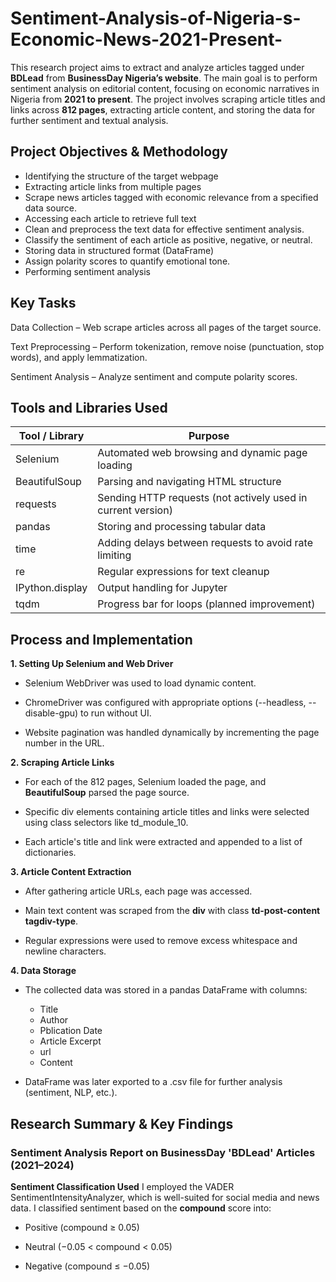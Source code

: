 # Sentiment-Analysis-of-Nigeria-s-Economic-News-2021-Present-
This research project aims to extract and analyze articles tagged under **BDLead** from **BusinessDay Nigeria’s website**. The main goal is to perform sentiment analysis on editorial content, focusing on economic narratives in Nigeria from **2021 to present**. The project involves scraping article titles and links across **812 pages**, extracting article content, and storing the data for further sentiment and textual analysis.


## Project Objectives & Methodology
- Identifying the structure of the target webpage
- Extracting article links from multiple pages
- Scrape news articles tagged with economic relevance from a specified data source.
- Accessing each article to retrieve full text
- Clean and preprocess the text data for effective sentiment analysis.
- Classify the sentiment of each article as positive, negative, or neutral.
- Storing data in structured format (DataFrame)
- Assign polarity scores to quantify emotional tone.
- Performing sentiment analysis




## Key Tasks
Data Collection – Web scrape articles across all pages of the target source.

Text Preprocessing – Perform tokenization, remove noise (punctuation, stop words), and apply lemmatization.

Sentiment Analysis – Analyze sentiment and compute polarity scores.

## Tools and Libraries Used

| Tool / Library   | Purpose                                                   |
|------------------|-----------------------------------------------------------|
| Selenium         | Automated web browsing and dynamic page loading           |
| BeautifulSoup    | Parsing and navigating HTML structure                     |
| requests         | Sending HTTP requests (not actively used in current version) |
| pandas           | Storing and processing tabular data                       |
| time             | Adding delays between requests to avoid rate limiting     |
| re               | Regular expressions for text cleanup                      |
| IPython.display  | Output handling for Jupyter                               |
| tqdm             | Progress bar for loops (planned improvement)              |

## Process and Implementation
**1. Setting Up Selenium and Web Driver**
- Selenium WebDriver was used to load dynamic content.

- ChromeDriver was configured with appropriate options (--headless, --disable-gpu) to run without UI.

- Website pagination was handled dynamically by incrementing the page number in the URL.

**2. Scraping Article Links**
- For each of the 812 pages, Selenium loaded the page, and **BeautifulSoup** parsed the page source.

- Specific div elements containing article titles and links were selected using class selectors like td_module_10.

- Each article's title and link were extracted and appended to a list of dictionaries.

**3. Article Content Extraction**
- After gathering article URLs, each page was accessed.

- Main text content was scraped from the **div** with class **td-post-content tagdiv-type**.

- Regular expressions were used to remove excess whitespace and newline characters.

**4. Data Storage**
- The collected data was stored in a pandas DataFrame with columns:

  - Title
  - Author
  - Pblication Date
  - Article Excerpt
  - url
  - Content

- DataFrame was later exported to a .csv file for further analysis (sentiment, NLP, etc.).

## Research Summary & Key Findings
### Sentiment Analysis Report on BusinessDay 'BDLead' Articles (2021–2024)
**Sentiment Classification Used**
I employed the VADER SentimentIntensityAnalyzer, which is well-suited for social media and news data. I classified sentiment based on the **compound** score into:

- Positive (compound ≥ 0.05)

- Neutral (−0.05 < compound < 0.05)

- Negative (compound ≤ −0.05)
